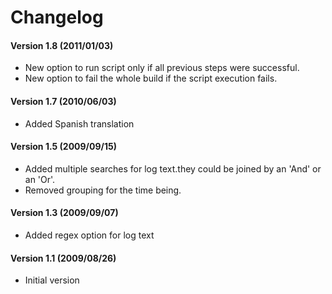 # Changelog

#### Version 1.8 (2011/01/03)

-   New option to run script only if all previous steps were successful.
-   New option to fail the whole build if the script execution fails.

#### Version 1.7 (2010/06/03)

-   Added Spanish translation

#### Version 1.5 (2009/09/15)

-   Added multiple searches for log text.they could be joined by an
    'And' or an 'Or'.
-   Removed grouping for the time being.

#### Version 1.3 (2009/09/07)

-   Added regex option for log text

#### Version 1.1 (2009/08/26)

-   Initial version
